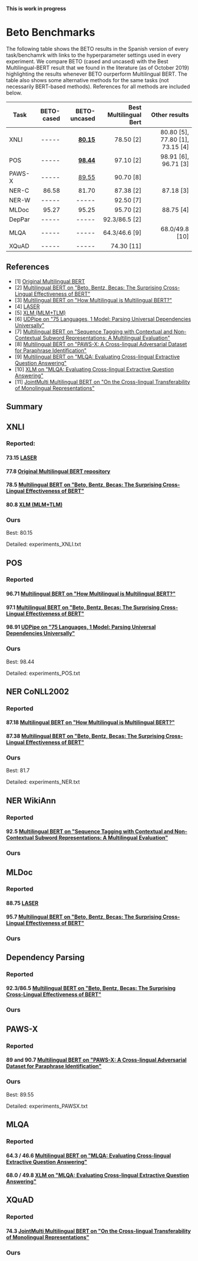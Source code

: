 **This is work in progress**

# Beto Benchmarks

The following table shows the BETO results in the Spanish version of every task/benchamrk with links to the
hyperparameter settings used in every experiment. 
We compare BETO (cased and uncased) with the Best Multilingual-BERT result that 
we found in the literature (as of October 2019) highlighting 
the results whenever BETO ourperform Multilingual BERT. 
The table also shows some alternative methods for the same tasks (not necessarily BERT-based methods).
References for all methods are included below.

|Task   | BETO-cased    | BETO-uncased  | Best Multilingual Bert    | Other results                  |
|-------|--------------:|--------------:|--------------------------:|-------------------------------:|
|XNLI   | -----         | [**80.15**](grid_search_XNLI.txt)  | 78.50 [2]| 80.80 [5], 77.80 [1], 73.15 [4]|
|POS    | -----         | [**98.44**](grid_search_POS.txt)   | 97.10 [2]| 98.91 [6], 96.71 [3]           |
|PAWS-X | -----         | [89.55](experiments_pawsx.txt) | 90.70 [8]|
|NER-C  | 86.58         | 81.70                          | 87.38 [2]| 87.18 [3]                      |
|NER-W  | -----         | -----                          | 92.50 [7]|                                |
|MLDoc  | 95.27         | 95.25                          | 95.70 [2]| 88.75 [4]                      |
|DepPar | -----         | -----                          | 92.3/86.5 [2]| 
|MLQA   | -----         | -----                          | 64.3/46.6 [9]| 68.0/49.8 [10]
|XQuAD  | -----         | -----                          | 74.30 [11] |

## References

* [1] [Original Multilingual BERT](https://github.com/google-research/bert/blob/master/multilingual.md)
* [2] [Multilingual BERT on "Beto, Bentz, Becas: The Surprising Cross-Lingual Effectiveness of BERT"](https://arxiv.org/pdf/1904.09077.pdf)
* [3] [Multilingual BERT on "How Multilingual is Multilingual BERT?"](https://arxiv.org/pdf/1906.01502.pdf)
* [4] [LASER](https://arxiv.org/abs/1812.10464)
* [5] [XLM (MLM+TLM)](https://arxiv.org/pdf/1901.07291.pdf)
* [6] [UDPipe on "75 Languages, 1 Model: Parsing Universal Dependencies Universally"](https://arxiv.org/pdf/1904.02099.pdf)
* [7] [Multilingual BERT on "Sequence Tagging with Contextual and Non-Contextual Subword Representations: A Multilingual Evaluation"](https://arxiv.org/pdf/1906.01569.pdf)
* [8] [Multilingual BERT on "PAWS-X: A Cross-lingual Adversarial Dataset for Paraphrase Identification"](https://arxiv.org/abs/1908.11828)
* [9] [Multilingual BERT on "MLQA: Evaluating Cross-lingual Extractive Question Answering"](https://arxiv.org/abs/1910.07475)
* [10] [XLM on "MLQA: Evaluating Cross-lingual Extractive Question Answering"](https://arxiv.org/abs/1910.07475)
* [11] [JointMulti Multilingual BERT on "On the Cross-lingual Transferability of Monolingual Representations"](https://arxiv.org/abs/1910.11856)

## Summary

## XNLI

### Reported:

#### 73.15 [LASER](https://arxiv.org/abs/1812.10464)
#### 77.8 [Original Multilingual BERT repository](https://github.com/google-research/bert/blob/master/multilingual.md)
#### 78.5 [Multilingual BERT on "Beto, Bentz, Becas: The Surprising Cross-Lingual Effectiveness of BERT"](https://arxiv.org/pdf/1904.09077.pdf)
#### 80.8 [XLM (MLM+TLM)](https://arxiv.org/pdf/1901.07291.pdf)

### Ours

Best: 80.15

Detailed: experiments_XNLI.txt

## POS

### Reported

#### 96.71 [Multilingual BERT on "How Multilingual is Multilingual BERT?"](https://arxiv.org/pdf/1906.01502.pdf)
#### 97.1 [Multilingual BERT on "Beto, Bentz, Becas: The Surprising Cross-Lingual Effectiveness of BERT"](https://arxiv.org/pdf/1904.09077.pdf)
#### 98.91 [UDPipe on "75 Languages, 1 Model: Parsing Universal Dependencies Universally"](https://arxiv.org/pdf/1904.02099.pdf)

### Ours

Best: 98.44

Detailed: experiments_POS.txt

## NER CoNLL2002

### Reported

#### 87.18 [Multilingual BERT on "How Multilingual is Multilingual BERT?"](https://arxiv.org/pdf/1906.01502.pdf)
#### 87.38 [Multilingual BERT on "Beto, Bentz, Becas: The Surprising Cross-Lingual Effectiveness of BERT"](https://arxiv.org/pdf/1904.09077.pdf)

### Ours

Best: 81.7

Detailed: experiments_NER.txt

## NER WikiAnn

### Reported

#### 92.5 [Multilingual BERT on "Sequence Tagging with Contextual and Non-Contextual Subword Representations: A Multilingual Evaluation"](https://arxiv.org/pdf/1906.01569.pdf)

### Ours

## MLDoc

### Reported

#### 88.75 [LASER](https://arxiv.org/abs/1812.10464)
#### 95.7 [Multilingual BERT on "Beto, Bentz, Becas: The Surprising Cross-Lingual Effectiveness of BERT"](https://arxiv.org/pdf/1904.09077.pdf)

### Ours

## Dependency Parsing

### Reported

#### 92.3/86.5 [Multilingual BERT on "Beto, Bentz, Becas: The Surprising Cross-Lingual Effectiveness of BERT"](https://arxiv.org/pdf/1904.09077.pdf)

### Ours

## PAWS-X

### Reported

#### 89 and 90.7 [Multilingual BERT on "PAWS-X: A Cross-lingual Adversarial Dataset for Paraphrase Identification"](https://arxiv.org/abs/1908.11828)

### Ours

Best: 89.55

Detailed: experiments_PAWSX.txt

## MLQA

### Reported

#### 64.3 / 46.6 [Multilingual BERT on "MLQA: Evaluating Cross-lingual Extractive Question Answering"](https://arxiv.org/abs/1910.07475)
#### 68.0 / 49.8 [XLM on "MLQA: Evaluating Cross-lingual Extractive Question Answering"](https://arxiv.org/abs/1910.07475)


## XQuAD

### Reported

#### 74.3 [JointMulti Multilingual BERT on "On the Cross-lingual Transferability of Monolingual Representations"](https://arxiv.org/abs/1910.11856)

### Ours
